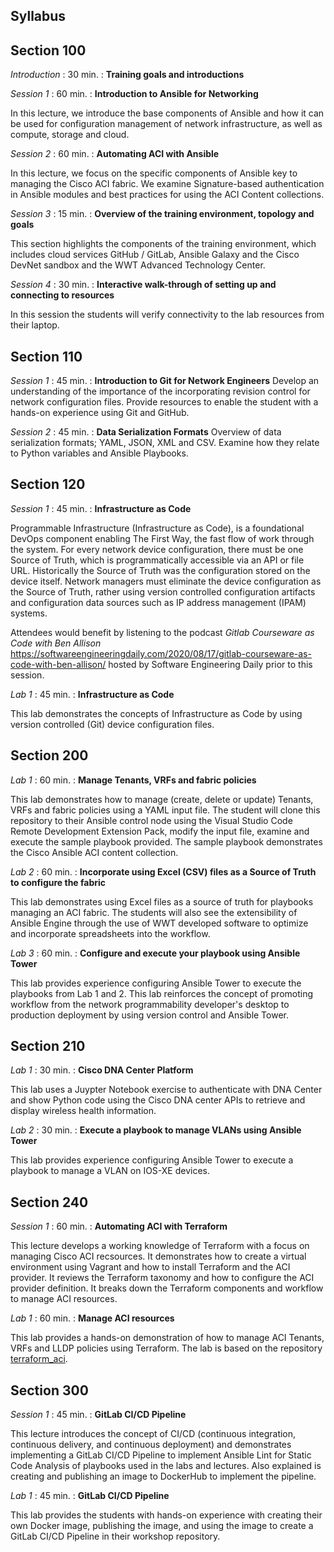 Syllabus
--------


## Section 100

*Introduction* : 30 min. : **Training goals and introductions**

*Session 1* : 60 min. : **Introduction to Ansible for Networking**

In this lecture, we introduce the base components of Ansible and how it can be used for configuration management of network infrastructure, as well as compute, storage and cloud.

*Session 2* : 60 min. : **Automating ACI with Ansible**

In this lecture, we focus on the specific components of Ansible key to managing the Cisco ACI fabric. We examine Signature-based authentication in Ansible modules and best practices for using the ACI Content collections. 

*Session 3* : 15 min. : **Overview of the training environment, topology and goals**

This section highlights the components of the training environment, which includes cloud services GitHub / GitLab, Ansible Galaxy and the Cisco DevNet sandbox and the WWT Advanced Technology Center.

*Session 4* : 30 min. : **Interactive walk-through of setting up and connecting to resources**

In this session the students will verify connectivity to the lab resources from their laptop.

## Section 110

*Session 1* : 45 min. : **Introduction to Git for Network Engineers**
Develop an understanding of the importance of the incorporating revision control for network configuration files. Provide resources to enable the student with a hands-on experience using Git and GitHub.

*Session 2* : 45 min. : **Data Serialization Formats**
Overview of data serialization formats; YAML, JSON, XML and CSV. Examine how they relate to Python variables and Ansible Playbooks.
<!---    https://www.ciscolive.com/c/dam/r/ciscolive/apjc/docs/2018/pdf/DEVNET-3611.pdf -->

## Section 120

*Session 1*  :  45 min. : **Infrastructure as Code**

Programmable Infrastructure (Infrastructure as Code), is a foundational DevOps component enabling The First Way, the fast flow of work through the system. For every network device configuration, there must be one Source of Truth, which is programmatically accessible via an API or file URL. Historically the Source of Truth was the configuration stored on the device itself. Network managers must eliminate the device configuration as the Source of Truth, rather using version controlled configuration artifacts and configuration data sources such as IP address management (IPAM) systems.

Attendees would benefit by listening to the podcast *Gitlab Courseware as Code with Ben Allison* https://softwareengineeringdaily.com/2020/08/17/gitlab-courseware-as-code-with-ben-allison/ hosted by Software Engineering Daily prior to this session.

*Lab 1*  :  45 min. : **Infrastructure as Code**

This lab demonstrates the concepts of Infrastructure as Code by using version controlled (Git) device configuration files.

## Section 200

*Lab 1* : 60 min. : **Manage Tenants, VRFs and fabric policies**

This lab demonstrates how to manage (create, delete or update) Tenants, VRFs and fabric policies using a YAML input file. The student will clone this repository to their Ansible control node using the Visual Studio Code Remote Development Extension Pack, modify the input file, examine and execute the sample playbook provided. The sample playbook demonstrates the Cisco Ansible ACI content collection.

*Lab 2* : 60 min. : **Incorporate using Excel (CSV) files as a Source of Truth to configure the fabric**

This lab demonstrates using Excel files as a source of truth for playbooks managing an ACI fabric. The students will also see the extensibility of Ansible Engine through the use of WWT developed software to optimize and incorporate spreadsheets into the workflow.

*Lab 3* : 60 min. : **Configure and execute your playbook using Ansible Tower**

This lab provides experience configuring Ansible Tower to execute the playbooks from Lab 1 and 2. This lab reinforces the concept of promoting workflow from the network programmability developer's desktop to production deployment by using version control and Ansible Tower.

## Section 210
*Lab 1* : 30 min. : **Cisco DNA Center Platform**

This lab uses a Juypter Notebook exercise to authenticate with DNA Center and show Python code using the Cisco DNA center APIs to retrieve and display wireless health information.

*Lab 2* : 30 min. : **Execute a playbook to manage VLANs using Ansible Tower**

This lab provides experience configuring Ansible Tower to execute a playbook to manage a VLAN on  IOS-XE devices.

## Section 240
*Session 1*  :  60 min. : **Automating ACI with Terraform**

This lecture develops a working knowledge of Terraform with a focus on managing Cisco ACI recsources. It demonstrates how to create a virtual environment using Vagrant and how to install Terraform and the ACI provider. It reviews the Terraform taxonomy and how to configure the ACI provider definition. It breaks down the Terraform components and workflow to manage ACI resources.

*Lab 1*  :  60 min.  : **Manage ACI resources**

This lab provides a hands-on demonstration of how to manage ACI Tenants, VRFs and LLDP policies using Terraform. The lab is based on the repository [terraform_aci](https://gitlab.com/joelwking/terraform_aci). 

## Section 300

*Session 1* : 45 min. : **GitLab CI/CD Pipeline** 

This lecture introduces the concept of CI/CD (continuous integration, continuous delivery, and continuous deployment) and demonstrates implementing a GitLab CI/CD Pipeline to implement Ansible Lint for Static Code Analysis of playbooks used in the labs and lectures. Also explained is creating and publishing an image to DockerHub to implement the pipeline.

*Lab 1*  : 45 min. : **GitLab CI/CD Pipeline**

This lab provides the students with hands-on experience with creating their own Docker image, publishing the image, and using the image to create a GitLab CI/CD Pipeline in their workshop repository.